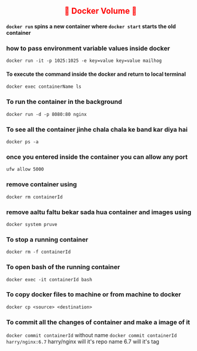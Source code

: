 ## <center><font color="red">🐳 Docker Volume 🐳</font></center>

#### ```docker run``` spins a new container where ```docker start``` starts the old container

### how to pass environment variable values inside docker
```docker run -it -p 1025:1025 -e key=value key=value mailhog```

#### To execute the command inside the docker and return to local terminal
```docker exec containerName ls```

### To run the container in the background 
```docker run -d -p 8080:80 nginx```

### To see all the container jinhe chala chala ke band kar diya hai 
```docker ps -a```

### once you entered inside the container you can allow any port
```ufw allow 5000```

### remove container using 
```docker rm containerId```

### remove aaltu faltu bekar sada hua container and images using
```docker system pruve``` 

### To stop a running container
```docker rm -f containerId```

### To open bash of the running container
```docker exec -it containerId bash```

### To copy docker files to machine or from machine to docker
```docker cp <source> <destination>```

### To commit all the changes of container and make a image of it
```docker commit containerId``` without name
```docker commit containerId harry/nginx:6.7``` harry/nginx will it's repo name 6.7 will it's tag



